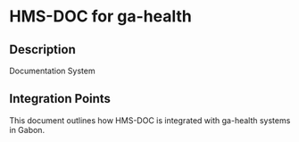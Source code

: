 # HMS-DOC for ga-health

## Description

Documentation System

## Integration Points

This document outlines how HMS-DOC is integrated with ga-health systems in Gabon.
